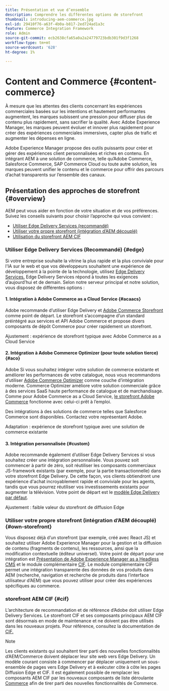 ```yaml
---
title: Présentation et vue d’ensemble
description: Comprendre les différentes options de storefront
thumbnail: introducing-aem-commerce.jpg
exl-id: 29410f76-a63f-4b0a-b817-2ed724ad1a3c
feature: Commerce Integration Framework
role: Admin
source-git-commit: ecb2638cfa65a0a2a24779723bdb301f9d3f1268
workflow-type: tm+mt
source-wordcount: '628'
ht-degree: 1%

---
```



# Content and Commerce {#content-commerce}

À mesure que les attentes des clients concernant les expériences commerciales basées sur les intentions et hautement performantes augmentent, les marques subissent une pression pour diffuser plus de contenu plus rapidement, sans sacrifier la qualité. Avec Adobe Experience Manager, les marques peuvent évoluer et innover plus rapidement pour créer des expériences commerciales immersives, capter plus de trafic et augmenter les dépenses en ligne.

Adobe Experience Manager propose des outils puissants pour créer et gérer des expériences client personnalisées et riches en contenu. En intégrant AEM à une solution de commerce, telle qu’Adobe Commerce, Salesforce Commerce, SAP Commerce Cloud ou toute autre solution, les marques peuvent unifier le contenu et le commerce pour offrir des parcours d’achat transparents sur l’ensemble des canaux.

## Présentation des approches de storefront {#overview}

AEM peut vous aider en fonction de votre situation et de vos préférences. Suivez les conseils suivants pour choisir l’approche qui vous convient :

* [Utiliser Edge Delivery Services (recommandé)](#edge)
* [Utiliser votre propre storefront (intégration d’AEM découplé)](#own-storefront)
* [Utilisation du storefront AEM CIF](#cif)

### Utiliser Edge Delivery Services (Recommandé) {#edge}

Si votre entreprise souhaite la vitrine la plus rapide et la plus conviviale pour l&#39;IA sur le web et que vos développeurs souhaitent une expérience de développement à la pointe de la technologie, utilisez [Edge Delivery Services.](../edge/overview.md) Edge Delivery Services répond à toutes les exigences d’aujourd’hui et de demain. Selon notre serveur principal et notre solution, vous disposez de différentes options :

#### &#x200B;1. Intégration à Adobe Commerce as a Cloud Service {#acaacs}

Adobe recommande d’utiliser Edge Delivery et [Adobe Commerce Storefront](https://experienceleague.adobe.com/developer/commerce/storefront/) comme point de départ. Le storefront s’accompagne d’un standard préintégré aux services et API Adobe Commerce et propose divers composants de dépôt Commerce pour créer rapidement un storefront.

Ajustement : expérience de storefront typique avec Adobe Commerce as a Cloud Service

#### &#x200B;2. Intégration à Adobe Commerce Optimizer (pour toute solution tierce) {#aco}

Adobe Si vous souhaitez intégrer votre solution de commerce existante et améliorer les performances de votre catalogue, nous vous recommandons d’utiliser [Adobe Commerce Optimizer](https://experienceleague.adobe.com/en/docs/commerce-learn/tutorials/adobe-commerce-optimizer/overview) comme couche d’intégration moderne. Commerce Optimizer améliore votre solution commerciale grâce à des services SaaS haute performance de catalogue et de marchandisage. Comme pour Adobe Commerce as a Cloud Service, [le storefront Adobe Commerce](https://experienceleague.adobe.com/developer/commerce/storefront/) fonctionne avec celui-ci prêt à l’emploi.

Des intégrations à des solutions de commerce telles que Salesforce Commerce sont disponibles. Contactez votre représentant Adobe.

Adaptation : expérience de storefront typique avec une solution de commerce existante

#### &#x200B;3. Intégration personnalisée {#custom}

Adobe recommande également d’utiliser Edge Delivery Services si vous souhaitez créer une intégration personnalisée. Vous pouvez soit commencer à partir de zéro, soit réutiliser les composants commerciaux JS-framework existants (par exemple, pour la partie transactionnelle) dans votre storefront Edge Delivery. De cette façon, vos clients obtiendront une expérience d&#39;achat incroyablement rapide et conviviale pour les agents, tandis que vous pourrez réutiliser vos investissements existants pour augmenter la télévision. Votre point de départ est le [modèle Edge Delivery par défaut](https://www.aem.live/developer/tutorial).

Ajustement : faible valeur du storefront de diffusion Edge

### Utiliser votre propre storefront (intégration d’AEM découplé) {#own-storefront}

Vous disposez déjà d’un storefront (par exemple, créé avec React JS) et souhaitez utiliser Adobe Experience Manager pour la gestion et la diffusion de contenu (fragments de contenu), les ressources, ainsi que la modification contextuelle (éditeur universel). Votre point de départ pour une intégration est [Présentation de Adobe Experience Manager as a Headless CMS](https://experienceleague.adobe.com/en/docs/experience-manager-cloud-service/content/headless/introduction) et le module complémentaire [CIF](https://experienceleague.adobe.com/en/docs/experience-manager-cloud-service/content/content-and-commerce/storefront/authoring/enrich-product-associated-content). Le module complémentaire CIF permet une intégration transparente des données de vos produits dans AEM (recherche, navigation et recherche de produits dans l’interface utilisateur d’AEM) que vous pouvez utiliser pour créer des expériences spécifiques au commerce.

### storefront AEM CIF {#cif}

L’architecture de recommandation et de référence d’Adobe doit utiliser Edge Delivery Services. Le storefront CIF et ses composants principaux AEM CIF sont désormais en mode de maintenance et ne doivent pas être utilisés dans les nouveaux projets. Pour référence, consultez la documentation de [CIF.](/help/commerce-cloud/cif-introduction.md)

>[!NOTE]
>
>Les clients existants qui souhaitent tirer parti des nouvelles fonctionnalités d’AEM/Commerce doivent déplacer leur site web vers Edge Delivery. Un modèle courant consiste à commencer par déplacer uniquement un sous-ensemble de pages vers Edge Delivery et à exécuter côte à côte les pages Diffusion Edge et CIF. Il est également possible de remplacer les composants AEM CIF par les nouveaux composants de liste déroulante [Commerce](https://experienceleague.adobe.com/developer/commerce/storefront/dropins/all/introduction/) afin de tirer parti des nouvelles fonctionnalités de Commerce.
